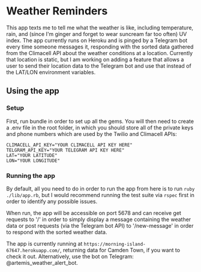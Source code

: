 # Weather Reminders

This app texts me to tell me what the weather is like, including temperature, rain, and (since I'm ginger and forget to wear suncream far too often) UV index.
The app currently runs on Heroku and is pinged by a Telegram bot every time someone messages it, responding with the sorted data gathered from the Climacell API about the weather conditions at a location. Currently that location is static, but I am working on adding a feature that allows a user to send their location data to the Telegram bot and use that instead of the LAT/LON environment variables.

## Using the app

### Setup 
First, run bundle in order to set up all the gems. You will then need to create a .env file in the root folder, in which you should store all of the private keys and phone numbers which are used by the Twilio and Climacell APIs:
```
CLIMACELL_API_KEY="YOUR CLIMACELL API KEY HERE"
TELGRAM_API_KEY="YOUR TELEGRAM API KEY HERE"
LAT="YOUR LATITUDE"
LON="YOUR LONGITUDE"
```
### Running the app 
By default, all you need to do in order to run the app from here is to run `ruby ./lib/app.rb`, but I would recommend running the test suite via `rspec` first in order to identify any possible issues.

When run, the app will be accessible on port 5678 and can receive get requests to '/' in order to simply display a message containing the weather data or post requests (via the Telegram bot API) to '/new-message' in order to respond with the sorted weather data.

The app is currently running at `https://morning-island-67647.herokuapp.com/`, returning data for Camden Town, if you want to check it out. Alternatively, use the bot on Telegram: @artemis_weather_alert_bot.
